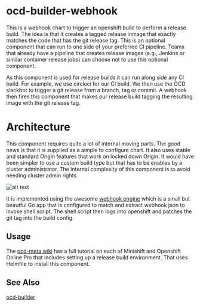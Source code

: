 # ocd-builder-webhook

This is a webhook chart to trigger an openshift build to perform a release build. The idea is that it creates a tagged release inmage that exactly matches the code that has the git release tag. This is an optional component that can run to one side of your preferred CI pipeline. Teams that already have a pipeline that creates release images (e.g., Jenkins or similar container release jobs) can choose not to use this optional component. 

As this component is used for release builds it can run along side any CI build. For example, we use circleci for our CI build. We then use the OCD slackbot to trigger a git release from a branch, tag or commit. A webhook then fires this component that makes our release build tagging the resulting image with the git release tag.

# Architecture

This component requires quite a lot of internal moving parts. The good news is that it is supplied as a aimple to configure chart. It also uses stable and standard Origin features that work on locked down Origin. It would have been simpler to use a custom build type but that has to be enables by a cluster administrator. The internal complexity of this component is to avoid needing cluster admin rights. 

![alt text][ocd-build-components]

[ocd-build-components]: https://github.com/ocd-scm/ocd-meta/blob/master/imgs/ocd-webhook.png?raw=true "OCD Builder Components"

It is implemented using the awesome [webhook engine](https://github.com/adnanh/webhook/blob/master/webhook.go) which is a small but beautful Go app that is configured to match and extract webhook json to invoke shell script. The shell script then logs into openshift and patches the git tag into the build config. 

## Usage

The [ocd-meta wiki](https://github.com/ocd-scm/ocd-meta/wiki) has a full tutorial on each of Minishift and Openshift Online Pro that includes setting up a release build environment. That uses Helmfile to install this component.

## See Also

[ocd-builder](https://github.com/ocd-scm/ocd-builder)
